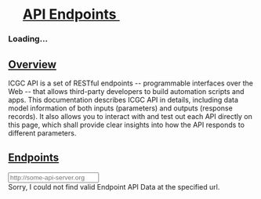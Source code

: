 <h1 id="dictionary-viewer" class="no-auto-render">
    <span class="header-badge" style="padding: 0.75rem 0.5rem 0.75rem 1.35rem">
        <i class="icon-flow-branch"></i>
    </span>
    <a class="header-text-link" style="vertical-align: top" href="#endpoints" title="Click on this header and copy URL to link to this section.">
        API Endpoints&nbsp;<i class="icon-share-1"></i>
    </a>
</h1>
  <div class="light swagger-ui full-width-content">
    <div class="loader">
        <h3 class="loading-app"><i class="animate-spin icon-spinner"></i> Loading...</h3>
    </div>
    <div class="content">
      <section>
        <h2 id="overview"><a class="header-text-link" href="#overview" title="Click on this header and copy URL to link to this section.">Overview<i class="icon-share-1"></i></a></h2>
        <summary>
          ICGC API is a set of RESTful endpoints -- programmable interfaces over the Web -- that allows third-party developers to build automation scripts and apps. This documentation describes ICGC API in details, including data model information of both inputs (parameters) and outputs (response records). It also allows you to interact with and test out each API directly on this page, which shall provide clear insights into how the API responds to different parameters.
        </summary>
      </section>
      <section>
        <div class="endpoint-banner">
            <h2 class="endpoint-header" id="endpoints"><a class="header-text-link" href="#endpoints" title="Click on this header and copy URL to link to this section.">Endpoints<i class="icon-share-1"></i></a></h2>
            <div class="endpoint-controls">
                <div class="endpoint-server-config-container">
                    <div><i class="fa fa-cloud"></i> <span class="endpoint-server-label"></span></div>
                    <div class="btn-group-container">
                        <div id="url-input-group" class="input-group input-group-sm">
                            <input type="text" id="server-endpoint-url" class="form-control"  placeholder="http://some-api-server.org" value="" size="20">
                            <span class="input-group-addon" id="server-endpoint-url-path"></span>
                        </div>
                    </div>
                    <div>
                         <a href="#" id="change-base-server-bttn" title="Click the cog to change where the API page is point at...">
                            <i class="icon-cog"></i>
                         </a>
                    </div>
                </div>
            </div>
        </div>
        <article>
            <div class="swagger-section">
            <div id="swagger-error">
              Sorry, I could not find valid Endpoint API Data at the specified url.
            </div>
            <div id="message-bar" class="swagger-ui-wrap" data-sw-translate>&nbsp;</div>
            <div id="swagger-ui-container" class="swagger-ui-wrap"></div>
            <input type="hidden" id="input_apiKey">
            </div>
        </article>
      </section>
    </div>
  </div>

  <script src='/vendor/swagger-ui/lib/jquery-1.8.0.min.js' type='text/javascript'></script>
  <script src='/vendor/swagger-ui/lib/jquery.slideto.min.js' type='text/javascript'></script>
  <script src='/vendor/swagger-ui/lib/jquery.wiggle.min.js' type='text/javascript'></script>
  <script src='/vendor/swagger-ui/lib/jquery.ba-bbq.min.js' type='text/javascript'></script>
  <script src='/vendor/swagger-ui/lib/handlebars-2.0.0.js' type='text/javascript'></script>
  <script src='/vendor/swagger-ui/lib/underscore-min.js' type='text/javascript'></script>
  <script src='/vendor/swagger-ui/lib/backbone-min.js' type='text/javascript'></script>
  <script src='/vendor/swagger-ui/swagger-ui.js' type='text/javascript'></script>
  <script src='/vendor/swagger-ui/lib/highlight.7.3.pack.js' type='text/javascript'></script>
  <script src='/vendor/swagger-ui/lib/jsoneditor.min.js' type='text/javascript'></script>
  <script src='/vendor/swagger-ui/lib/marked.js' type='text/javascript'></script>
  <script src='/vendor/swagger-ui/lib/swagger-oauth.js' type='text/javascript'></script>
  <script src="/js/api-endpoint.js"></script>
  <script src="/js/swagger-ui-overrides.js"></script>

  <link href='/vendor/swagger-ui/css/typography.css' media='screen' rel='stylesheet' type='text/css'/>
  <link href='/vendor/swagger-ui/css/screen.css' media='screen' rel='stylesheet' type='text/css'/>
  <link href='/vendor/swagger-ui/css/reset.css' media='print' rel='stylesheet' type='text/css'/>
  <link href='/vendor/swagger-ui/css/print.css' media='print' rel='stylesheet' type='text/css'/>
  <link href='/vendor/swagger-ui/css/styles.css' media='screen' rel='stylesheet' type='text/css'/>
